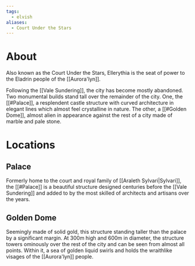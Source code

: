 ```yaml
---
tags:
  - elvish
aliases:
  - Court Under the Stars
---
```

# About
Also known as the Court Under the Stars, Ellerythia is the seat of power to the Eladrin people of the [[Aurora'lyn]].

Following the [[Vale Sundering]], the city has become mostly abandoned. Two monumental builds stand tall over the remainder of the city. One, the [[#Palace]], a resplendent castle structure with curved architecture in elegant lines which almost feel crystalline in nature. The other, a [[#Golden Dome]], almost alien in appearance against the rest of a city made of marble and pale stone.
# Locations
## Palace
Formerly home to the court and royal family of [[Araleth Sylvari|Sylvari]], the [[#Palace]] is a beautiful structure designed centuries before the [[Vale Sundering]] and added to by the most skilled of architects and artisans over the years.
## Golden Dome
Seemingly made of solid gold, this structure standing taller than the palace by a significant margin. At 300m high and 600m in diameter, the structure towers ominously over the rest of the city and can be seen from almost all points. Within it, a sea of golden liquid swirls and holds the wraithlike visages of the [[Aurora'lyn]] people.